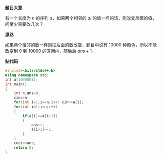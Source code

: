 **题目大意** 

有一个长度为 $n$ 的序列 $a$，如果两个相邻的 $ai$ 的值一样的话，则改变后面的值，问至少需要改几次？

**思路**

如果两个相邻的数一样则把后面的数改变，题目中说有 $10000$ 种颜色，所以不能改变到 $0$ 到 $10000$ 的区间内，随后后 $ans+1$。

**贴代码**

```cpp
#include<bits/stdc++.h>
using namespace std;
int a[1000001];
int main()
{
    int n,ans=0;
    cin>>n;
    for(int i=1;i<=n;i++) cin>>a[i];
    for(int i=1;i<n;i++)
    {
        if(a[i]==a[i+1])
        {
            ans++;
            a[i+1]=-1;
        }
    }
    cout<<ans;
    return 0;
}
```
